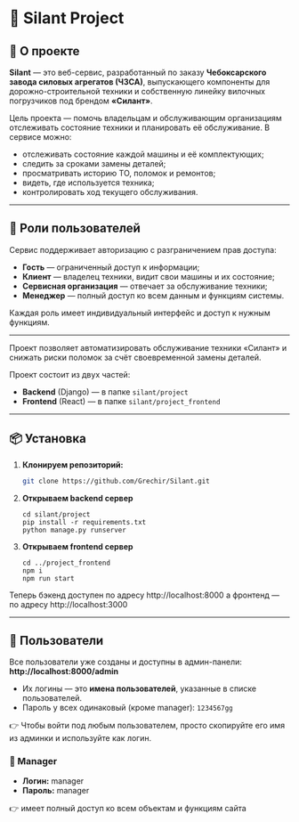 # 🚜 Silant Project

## 📖 О проекте

**Silant** — это веб-сервис, разработанный по заказу **Чебоксарского завода силовых агрегатов (ЧЗСА)**, выпускающего компоненты для дорожно-строительной техники и собственную линейку вилочных погрузчиков под брендом **«Силант»**.

Цель проекта — помочь владельцам и обслуживающим организациям отслеживать состояние техники и планировать её обслуживание. В сервисе можно:

- отслеживать состояние каждой машины и её комплектующих;
- следить за сроками замены деталей;
- просматривать историю ТО, поломок и ремонтов;
- видеть, где используется техника;
- контролировать ход текущего обслуживания.

---

## 👥 Роли пользователей

Сервис поддерживает авторизацию с разграничением прав доступа:

- **Гость** — ограниченный доступ к информации;
- **Клиент** — владелец техники, видит свои машины и их состояние;
- **Сервисная организация** — отвечает за обслуживание техники;
- **Менеджер** — полный доступ ко всем данным и функциям системы.

Каждая роль имеет индивидуальный интерфейс и доступ к нужным функциям.

---

Проект позволяет автоматизировать обслуживание техники «Силант» и снижать риски поломок за счёт своевременной замены деталей.

Проект состоит из двух частей:  
- **Backend** (Django) — в папке `silant/project`
- **Frontend** (React) — в папке `silant/project_frontend`

---

## 📦 Установка

1. **Клонируем репозиторий:**
   ```bash
   git clone https://github.com/Grechir/Silant.git
   ```
2. **Открываем backend сервер**
   ```
   cd silant/project
   pip install -r requirements.txt
   python manage.py runserver
   ```
3. **Открываем frontend сервер**
   ```
   cd ../project_frontend
   npm i
   npm run start
   ```
   
Теперь бэкенд доступен по адресу
http://localhost:8000
а фронтенд — по адресу
http://localhost:3000

---

## 👥 Пользователи

Все пользователи уже созданы и доступны в админ-панели:  
**http://localhost:8000/admin**

- Их логины — это **имена пользователей**, указанные в списке пользователей.
- Пароль у всех одинаковый (кроме manager): `1234567gg`

👉 Чтобы войти под любым пользователем, просто скопируйте его имя из админки и используйте как логин.

### 👤 Manager

- **Логин:** manager 
- **Пароль:** manager

👉 имеет полный доступ ко всем объектам и функциям сайта
  
